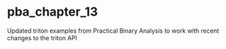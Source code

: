 # pba_chapter_13
Updated triton examples from Practical Binary Analysis to work with recent changes to the triton API
